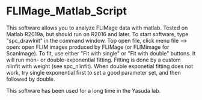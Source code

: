# FLIMage_Matlab_Script
This software allows you to analyze FLIMage data with matlab. 
Tested on Matlab R2019a, but should run on R2016 and later. 
To start software, type "spc_drawInit" in the command window.
Top open file, click menu file --> open: open FLIM images produced by FLIMage (or FLIMimage for ScanImage).
To fit, use either "Fit with single" or "Fit with double" buttons. It will run mon- or double-exponential fitting.
Fitting is done by a custom nlinfit with weight (see spc_nlinfit).
When double exponetial fitting does not work, try single  exponential first to set a good parameter set, and then followed by double.

This software has been used for a long time in the Yasuda lab.
